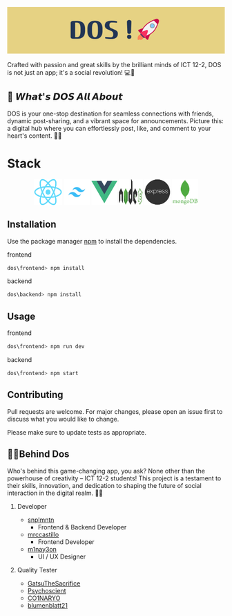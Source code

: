 <p align="center"><a href="https://dosshs.online" target="_blank" rel="noopener noreferrer"><img src="assets/DOS.png" alt="re-frame logo"></a></p>

Crafted with passion and great skills by the brilliant minds of ICT 12-2, DOS is not just an app; it's a social revolution! 💻📱

## 🌟 𝙒𝙝𝙖𝙩'𝙨 𝘿𝙊𝙎 𝘼𝙡𝙡 𝘼𝙗𝙤𝙪𝙩

DOS is your one-stop destination for seamless connections with friends, dynamic post-sharing, and a vibrant space for announcements. Picture this: a digital hub where you can effortlessly post, like, and comment to your heart's content. 🤳💬

# Stack

<div align="center">
  <img width="65px" height="60px" src="./assets/react.png" alt="react logo"/>
  <img width="60px" height="60px" src="./assets/tailwind.png" alt="tailwind logo"/>
  <img width="60px" height="60px" src="./assets/Vue.png" alt="vue logo"/>
  <img width="55px" height="60px" src="./assets/nodejsDark.svg" alt="node logo"/>
  <img width="60px" height="60px" src="./assets/express-js.png" alt="express logo"/>
  <img width="60px" height="60px" src="./assets/mongo.png" alt="mongo logo"/>
</div>

## Installation

Use the package manager [npm](https://www.npmjs.com/) to install the dependencies.

frontend

```bash
dos\frontend> npm install
```

backend

```bash
dos\backend> npm install
```

## Usage

frontend

```javascript
dos\frontend> npm run dev
```

backend

```javascript
dos\frontend> npm start
```

## Contributing

Pull requests are welcome. For major changes, please open an issue first
to discuss what you would like to change.

Please make sure to update tests as appropriate.

## **👩‍💻Behind Dos**

Who's behind this game-changing app, you ask? None other than the powerhouse of creativity – ICT 12-2 students! This project is a testament to their skills, innovation, and dedication to shaping the future of social interaction in the digital realm. 🧠💡

1. Developer

   - [snplmntn](https://github.com/snplmntn)
     - Frontend & Backend Developer
   - [mrccastillo](https://github.com/mrccastillo)
     - Frontend Developer
   - [m1nay3on](https://github.com/m1nay3on)
     - UI / UX Designer

2. Quality Tester

   - [GatsuTheSacrifice](https://github.com/GatsuTheSacrifice)
   - [Psychoscient](https://github.com/Psychoscient)
   - [CO1NARYO](https://github.com/CO1NARYO)
   - [blumenblatt21](https://github.com/blumenblatt21)
